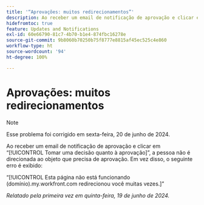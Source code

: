 ```yaml
---
title: '“Aprovações: muitos redirecionamentos”'
description: Ao receber um email de notificação de aprovação e clicar em Tomar uma decisão quanto à aprovação, a pessoa não é direcionada ao objeto que precisa de aprovação. Em vez disso, um erro é exibido para o usuário.
hidefromtoc: true
feature: Updates and Notifications
exl-id: 60e66790-81c7-4b70-b1e4-874fbc16278e
source-git-commit: 9b8060b70250b75f8777e8815af45ec525c4e860
workflow-type: ht
source-wordcount: '94'
ht-degree: 100%

---
```


# Aprovações: muitos redirecionamentos

>[!NOTE]
>
>Esse problema foi corrigido em sexta-feira, 20 de junho de 2024.

Ao receber um email de notificação de aprovação e clicar em “[!UICONTROL Tomar uma decisão quanto à aprovação]”, a pessoa não é direcionada ao objeto que precisa de aprovação. Em vez disso, o seguinte erro é exibido:

“[!UICONTROL Esta página não está funcionando (domínio).my.workfront.com redirecionou você muitas vezes.]”

_Relatado pela primeira vez em quinta-feira, 19 de junho de 2024._
